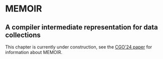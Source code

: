 # MEMOIR
## A compiler intermediate representation for data collections

This chapter is currently under construction, see the [CGO'24 paper](http://mcmichen.cc/files/MEMOIR_CGO_2024.pdf) for information about MEMOIR.
